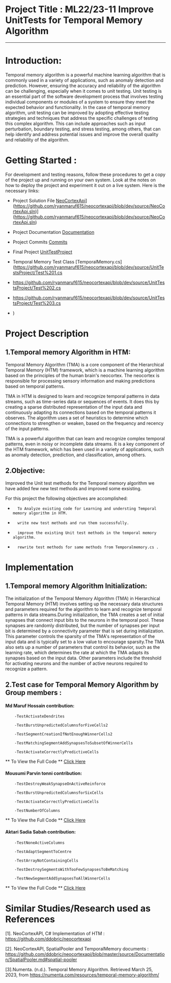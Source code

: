 # Project Title : ML22/23-11 Improve UnitTests for Temporal Memory Algorithm
--------------------------------------------------------------------------------------------
# Introduction:

Temporal memory algorithm is a powerful machine learning algorithm that is commonly used in a variety of applications, such as anomaly detection and prediction. However, ensuring the accuracy and reliability of the algorithm can be challenging, especially when it comes to unit testing. Unit testing is an essential part of the software development process that involves testing individual components or modules of a system to ensure they meet the expected behavior and functionality. In the case of temporal memory algorithm, unit testing can be improved by adopting effective testing strategies and techniques that address the specific challenges of testing this complex algorithm. This can include approaches such as input perturbation, boundary testing, and stress testing, among others, that can help identify and address potential issues and improve the overall quality and reliability of the algorithm.

# Getting Started : 

For development and testing reasons, follow these procedures to get a copy of the project up and running on your own system. Look at the notes on
how to deploy the project and experiment it out on a live system. Here is the necessary links:

- Project Solution File [NeoCortexApi]([[https://github.com/UniversityOfAppliedSciencesFrankfurt/se-cloud-2022-2023/blob/Team_UnitTestBD/Source/MyProject/UnitTestProject/NeoCortexApi.All.sln)](https://github.com/ryanmaruf615/neocortexapi/blob/dev/source/NeoCortexApi.sln)](https://github.com/ryanmaruf615/neocortexapi/blob/dev/source/NeoCortexApi.sln)

- Project Documentation [Documentation](https://github.com/ryanmaruf615/neocortexapi/tree/dev/source/MySEProject/Documentation)
  
- Project Commits  [Commits](https://github.com/ryanmaruf615/neocortexapi/commits/dev)

- Final Project [UnitTestProject](https://github.com/ryanmaruf615/neocortexapi/blob/dev/source/NeoCortexApi/TemporalMemory.cs)

- Temporal Memory Test Class [TemporalMemory.cs](https://github.com/ryanmaruf615/neocortexapi/blob/dev/source/UnitTestsProject/Test%201.cs
- https://github.com/ryanmaruf615/neocortexapi/blob/dev/source/UnitTestsProject/Test%202.cs
- https://github.com/ryanmaruf615/neocortexapi/blob/dev/source/UnitTestsProject/Test%203.cs
- )

**Project Description**
========================

## 1.Temporal memory Algorithm in HTM:
Temporal Memory Algorithm (TMA) is a core component of the Hierarchical Temporal Memory (HTM) framework, which is a machine learning algorithm based on the principles of the human brain's neocortex. The neocortex is responsible for processing sensory information and making predictions based on temporal patterns.

TMA in HTM is designed to learn and recognize temporal patterns in data streams, such as time-series data or sequences of events. It does this by creating a sparse distributed representation of the input data and continuously adapting its connections based on the temporal patterns it observes. The algorithm uses a set of heuristics to determine which connections to strengthen or weaken, based on the frequency and recency of the input patterns.

TMA is a powerful algorithm that can learn and recognize complex temporal patterns, even in noisy or incomplete data streams. It is a key component of the HTM framework, which has been used in a variety of applications, such as anomaly detection, prediction, and classification, among others.

2.Objective:
------------

Improved the Unit test methods for the Temporal memory algorithm we have added few new test methods and improved some exsisting.

For this project the following objectives are accomplished:

-       To Analyze existing code for Learning and understing Temporal memory algorithm in HTM.
-       write new test methods and run them successfully.
-       improve the existing Unit test methods in the temporal memory algorithm.
-       rewrite test methods for same methods from Temporalmemory.cs .

**Implementation**
==================

1.Temporal memory Algorithm Initialization:
--------------------------------
The initialization of the Temporal Memory Algorithm (TMA) in Hierarchical Temporal Memory (HTM) involves setting up the necessary data structures and parameters required for the algorithm to learn and recognize temporal patterns in data streams.During initialization, the TMA creates a set of initial synapses that connect input bits to the neurons in the temporal pool. These synapses are randomly distributed, but the number of synapses per input bit is determined by a connectivity parameter that is set during initialization. This parameter controls the sparsity of the TMA's representation of the input data and is typically set to a low value to encourage sparsity.The TMA also sets up a number of parameters that control its behavior, such as the learning rate, which determines the rate at which the TMA adapts its synapses based on the input data. Other parameters include the threshold for activating neurons and the number of active neurons required to recognize a pattern.


2.Test case for Temporal Memory Algorithm by Group members :
--------------------------------------------------------------
#### Md Maruf Hossain contribution:

        -TestActivateDendrites  
        
        -TestBurstUnpredictedColumnsforFiveCells2
        
        -TestSegmentCreationIfNotEnoughWinnerCells2
        
        -TestMatchingSegmentAddSynapsesToSubsetOfWinnerCells
        
        -TestActivateCorrectlyPredictiveCells
        
** To View the Full Code ** 
[Click Here](https://github.com/ryanmaruf615/neocortexapi/blob/dev/source/UnitTestsProject/TemporalMemoryTests%20-1.cs)    


#### Mousumi Parvin tonni contribution:

        -TestDestroyWeakSynapseOnActiveReinforce  
        
        -TestBurstUnpredictedColumnsforSixCells
        
        -TestActivateCorrectlyPredictiveCells
        
        -TestNumberOfColumns   
        
** To View the Full Code ** 
[Click Here](https://github.com/ryanmaruf615/neocortexapi/blob/dev/source/UnitTestsProject/TemporalMemoryTests_2.cs)    

#### Aktari Sadia Sabah contribution:

        -TestNoneActiveColumns  
        
        -TestAdaptSegmentToCentre
        
        -TestArrayNotContainingCells
        
        -TestDestroySegmentsWithTooFewSynapsesToBeMatching
        
        -TestNewSegmentAddSynapsesToAllWinnerCells
        
** To View the Full Code ** 
[Click Here](https://github.com/ryanmaruf615/neocortexapi/blob/dev/source/UnitTestsProject/TemporalMemoryTests%20-3.cs)    




**Similar Studies/Research used as References**
===============================================

[1]. NeoCortexAPI, C# Implementation of HTM : https://github.com/ddobric/neocortexapi

[2]. NeoCortexAPI, SpatialPooler and TemporalMemory documents : https://github.com/ddobric/neocortexapi/blob/master/source/Documentation/SpatialPooler.md#spatial-pooler

[3].Numenta. (n.d.). Temporal Memory Algorithm. Retrieved March 25, 2023, from https://numenta.com/resources/temporal-memory-algorithm/


